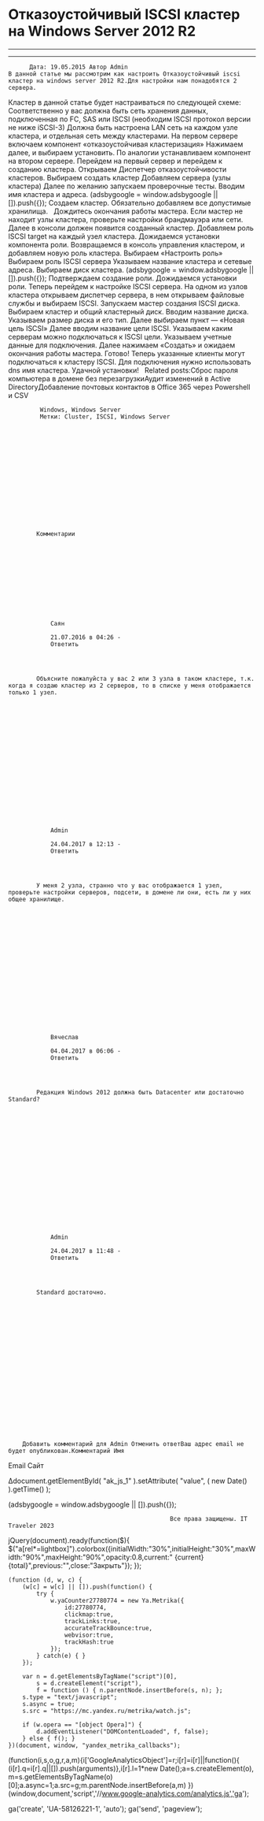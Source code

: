 #                 	Отказоустойчивый ISCSI кластер на Windows Server 2012 R2                	  
***            ***

			
            
		

    




	
    	  Дата: 19.05.2015 Автор Admin  
	В данной статье мы рассмотрим как настроить Отказоустойчивый iscsi кластер на windows server 2012 R2.Для настройки нам понадобятся 2 сервера.
Кластер в данной статье будет настраиваться по следующей схеме:
Соответственно у вас должна быть сеть хранения данных, подключенная по FC, SAS или ISCSI (необходим ISCSI протокол версии не ниже iSCSI-3)
Должна быть настроена LAN сеть на каждом узле кластера, и отдельная сеть между кластерами.
На первом сервере включаем компонент «отказоустойчивая кластеризация»
Нажимаем далее, и выбираем установить.
По аналогии устанавливаем компонент на втором сервере.
Перейдем на первый сервер и перейдем к созданию кластера.
Открываем Диспетчер отказоустойчивости кластеров.
Выбираем создать кластер
Добавляем сервера (узлы кластера)
Далее по желанию запускаем проверочные тесты.
Вводим имя кластера и адреса.
(adsbygoogle = window.adsbygoogle || []).push({});
Создаем кластер. Обязательно добавляем все допустимые хранилища.
 
Дождитесь окончания работы мастера. Если мастер не находит узлы кластера, проверьте настройки брандмауэра или сети.
 
Далее в консоли должен появится созданный кластер.
Добавляем роль ISCSI target на каждый узел кластера.
Дожидаемся установки компонента роли.
Возвращаемся в консоль управления кластером, и добавляем новую роль кластера.
Выбираем «Настроить роль»
Выбираем роль ISCSI сервера
Указываем название кластера и сетевые адреса.
Выбираем диск кластера.
(adsbygoogle = window.adsbygoogle || []).push({});
Подтверждаем создание роли.
Дожидаемся установки роли.
Теперь перейдем к настройке ISCSI сервера.
На одном из узлов кластера открываем диспетчер сервера, в нем открываем файловые службы и выбираем ISCSI.
Запускаем мастер создания ISCSI диска.
Выбираем кластер и общий кластерный диск.
Вводим название диска.
Указываем размер диска и его тип.
Далее выбираем пункт — «Новая цель ISCSI»
Далее вводим название цели ISCSI.
Указываем каким серверам можно подключаться к ISCSI цели.
Указываем учетные данные для подключения.
Далее нажимаем «Создать» и ожидаем окончания работы мастера.
Готово! Теперь указанные клиенты могут подключаться к кластеру ISCSI. Для подключения нужно использовать dns имя кластера.
Удачной установки!
 
Related posts:Сброс пароля компьютера в домене без перезагрузкиАудит изменений в Active DirectoryДобавление почтовых контактов в Office 365 через Powershell и CSV
        
             Windows, Windows Server 
             Метки: Cluster, ISCSI, Windows Server  
        
            
        
    



                        
                    
                    
                
        
                
	
    	
        
        	Комментарии
        
		
		 
    
    
        
                    
         
        
            
            
                
                Саян
                  
                21.07.2016 в 04:26 - 
                Ответить                                
                
            
    
                      
            Объясните пожалуйста у вас 2 или 3 узла в таком кластере, т.к. когда я создаю кластер из 2 серверов, то в списке у меня отображается только 1 узел.
          
        
        
        


    
    

 
    
    
        
                    
         
        
            
            
                
                Admin
                  
                24.04.2017 в 12:13 - 
                Ответить                                
                
            
    
                      
            У меня 2 узла, странно что у вас отображается 1 узел, проверьте настройки серверов, подсети, в домене ли они, есть ли у них общее хранилище.
          
        
        
        


    
    

 
    
    
        
                    
         
        
            
            
                
                Вячеслав
                  
                04.04.2017 в 06:06 - 
                Ответить                                
                
            
    
                      
            Редакция Windows 2012 должна быть Datacenter или достаточно Standard?
          
        
        
        


    
    

 
    
    
        
                    
         
        
            
            
                
                Admin
                  
                24.04.2017 в 11:48 - 
                Ответить                                
                
            
    
                      
            Standard достаточно.
          
        
        
        


    
    

	
    








	
		
		Добавить комментарий для Admin Отменить ответВаш адрес email не будет опубликован.Комментарий Имя 
Email 
Сайт 
 
&#916;document.getElementById( "ak_js_1" ).setAttribute( "value", ( new Date() ).getTime() );	
	


<ins class="adsbygoogle"
     style="display:block"
     data-ad-client="ca-pub-1890562251101921"
     data-ad-slot="9117958896"
     data-ad-format="auto">

(adsbygoogle = window.adsbygoogle || []).push({});





			
        
        

		

        

           
    
    


  


	
    

		
        
             
			

                

                    
                                                  Все права защищены. IT Traveler 2023 
                         
                        
																														                    
                    

				
                
                
    
			
		                            
	

	
                
                
			
                
		
        
	
    


jQuery(document).ready(function($){
  $("a[rel*=lightbox]").colorbox({initialWidth:"30%",initialHeight:"30%",maxWidth:"90%",maxHeight:"90%",opacity:0.8,current:" {current}  {total}",previous:"",close:"Закрыть"});
});
  



    (function (d, w, c) {
        (w[c] = w[c] || []).push(function() {
            try {
                w.yaCounter27780774 = new Ya.Metrika({
                    id:27780774,
                    clickmap:true,
                    trackLinks:true,
                    accurateTrackBounce:true,
                    webvisor:true,
                    trackHash:true
                });
            } catch(e) { }
        });

        var n = d.getElementsByTagName("script")[0],
            s = d.createElement("script"),
            f = function () { n.parentNode.insertBefore(s, n); };
        s.type = "text/javascript";
        s.async = true;
        s.src = "https://mc.yandex.ru/metrika/watch.js";

        if (w.opera == "[object Opera]") {
            d.addEventListener("DOMContentLoaded", f, false);
        } else { f(); }
    })(document, window, "yandex_metrika_callbacks");





  (function(i,s,o,g,r,a,m){i['GoogleAnalyticsObject']=r;i[r]=i[r]||function(){
  (i[r].q=i[r].q||[]).push(arguments)},i[r].l=1*new Date();a=s.createElement(o),
  m=s.getElementsByTagName(o)[0];a.async=1;a.src=g;m.parentNode.insertBefore(a,m)
  })(window,document,'script','//www.google-analytics.com/analytics.js','ga');

  ga('create', 'UA-58126221-1', 'auto');
  ga('send', 'pageview');






